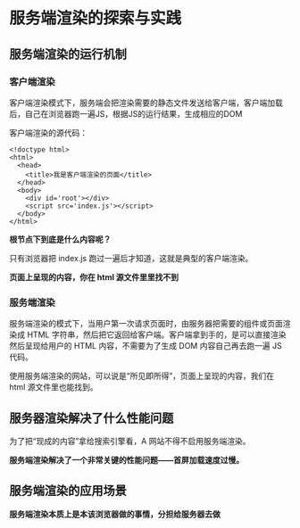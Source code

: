# 服务端渲染的探索与实践
## 服务端渲染的运行机制
### 客户端渲染
客户端渲染模式下，服务端会把渲染需要的静态文件发送给客户端，客户端加载后，自己在浏览器跑一遍JS，根据JS的运行结果，生成相应的DOM  

客户端渲染的源代码：  

```
<!doctype html>
<html>
  <head>
    <title>我是客户端渲染的页面</title>
  </head>
  <body>
    <div id='root'></div>
    <script src='index.js'></script>
  </body>
</html>
```
**根节点下到底是什么内容呢？**  

只有浏览器把 index.js 跑过一遍后才知道，这就是典型的客户端渲染。  

**页面上呈现的内容，你在 html 源文件里里找不到**

### 服务端渲染
服务端渲染的模式下，当用户第一次请求页面时，由服务器把需要的组件或页面渲染成 HTML 字符串，然后把它返回给客户端。客户端拿到手的，是可以直接渲染然后呈现给用户的 HTML 内容，不需要为了生成 DOM 内容自己再去跑一遍 JS 代码。  

使用服务端渲染的网站，可以说是“所见即所得”，页面上呈现的内容，我们在 html 源文件里也能找到。

## 服务器渲染解决了什么性能问题
为了把“现成的内容”拿给搜索引擎看，A 网站不得不启用服务端渲染。  

**服务端渲染解决了一个非常关键的性能问题——首屏加载速度过慢。**

## 服务端渲染的应用场景
**服务端渲染本质上是本该浏览器做的事情，分担给服务器去做**